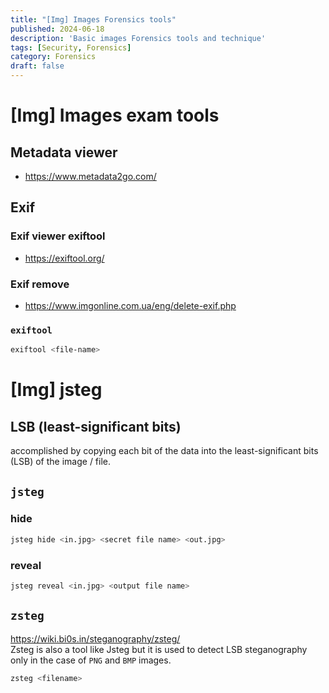 ```yaml
---
title: "[Img] Images Forensics tools"
published: 2024-06-18
description: 'Basic images Forensics tools and technique'
tags: [Security, Forensics]
category: Forensics
draft: false
---
```


# [Img] Images exam tools 

## Metadata viewer
- https://www.metadata2go.com/ 

## Exif 
### Exif viewer exiftool
- https://exiftool.org/  

### Exif remove
- https://www.imgonline.com.ua/eng/delete-exif.php

### `exiftool`

```bash
exiftool <file-name>
```

# [Img] jsteg

## LSB (least-significant bits)

accomplished by copying each bit of the data into the least-significant bits (LSB) of the image / file.

## `jsteg`

### hide
```bash
jsteg hide <in.jpg> <secret file name> <out.jpg>
```

### reveal
```bash
jsteg reveal <in.jpg> <output file name>
```

## `zsteg`
https://wiki.bi0s.in/steganography/zsteg/  
Zsteg is also a tool like Jsteg but it is used to detect LSB steganography only in the case of `PNG` and `BMP` images.  

```bash
zsteg <filename>
```
